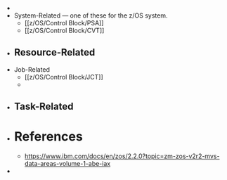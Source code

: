 -
- System-Related — one of these for the z/OS system.
	- [[z/OS/Control Block/PSA]]
	- [[z/OS/Control Block/CVT]]
- Resource-Related
	-
- Job-Related
	- [[z/OS/Control Block/JCT]]
	-
- Task-Related
	-
- # References
	- https://www.ibm.com/docs/en/zos/2.2.0?topic=zm-zos-v2r2-mvs-data-areas-volume-1-abe-iax
-